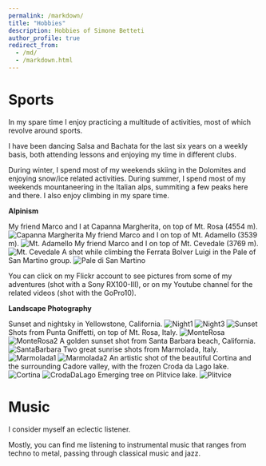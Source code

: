 ```yaml
---
permalink: /markdown/
title: "Hobbies"
description: Hobbies of Simone Betteti
author_profile: true
redirect_from: 
  - /md/
  - /markdown.html
---
```


# Sports

In my spare time I enjoy practicing a multitude of activities, most of which revolve around sports.

I have been dancing Salsa and Bachata for the last six years on a weekly basis, both attending lessons and enjoying my time in different clubs.

During winter, I spend most of my weekends skiing in the Dolomites and enjoying snow/ice related activities. During summer, I spend most of my weekends mountaneering in the Italian alps, summiting a few peaks here and there.
I also enjoy climbing in my spare time.

**Alpinism**

My friend Marco and I at Capanna Margherita, on top of Mt. Rosa (4554 m).
![Capanna Margherita](Hobbies/photo_2024-11-11_14-18-54.jpg)
My friend Marco and I on top of Mt. Adamello (3539 m).
![Mt. Adamello](Hobbies/IMG_3483.jpg)
My friend Marco and I on top of Mt. Cevedale (3769 m).
![Mt. Cevedale](Hobbies/IMG_3565.jpg)
A shot while climbing the Ferrata Bolver Luigi in the Pale of San Martino group.
![Pale di San Martino](Hobbies/IMG_3937.jpg)

You can click on my Flickr account to see pictures from some of my adventures (shot with a Sony RX100-III), or on my Youtube channel for the related videos (shot with the GoPro10). 

**Landscape Photography**

Sunset and nightsky in Yellowstone, California.
![Night1](Hobbies/Night1.jpg)
![Night3](Hobbies/Night3.jpg)
![Sunset](Hobbies/Sunset.jpg)
Shots from Punta Gniffetti, on top of Mt. Rosa, Italy.
![MonteRosa](Hobbies/MonteRosa.jpg)
![MonteRosa2](Hobbies/MonteRosa2.jpg)
A golden sunset shot from Santa Barbara beach, California.
![SantaBarbara](Hobbies/SantaBa.jpg)
Two great sunrise shots from Marmolada, Italy.
![Marmolada1](Hobbies/Marmolada1.jpg)
![Marmolada2](Hobbies/Marmolada2.jpg)
An artistic shot of the beautiful Cortina and the surrounding Cadore valley, with the frozen Croda da Lago lake.
![Cortina](Hobbies/Cortina.jpg)
![CrodaDaLago](Hobbies/CrodaDaLago.jpg)
Emerging tree on Plitvice lake.
![Plitvice](Hobbies/Plitvice.jpg)

# Music

I consider myself an eclectic listener.

Mostly, you can find me listening to instrumental music that ranges from techno to metal, passing through classical music and jazz.

